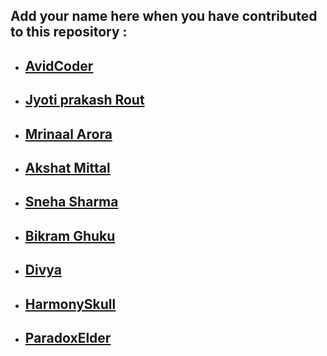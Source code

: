 ## Add your name here when you have contributed to this repository :

- ## [AvidCoder](https://github.com/AvidCoder101/)
- ## [Jyoti prakash Rout](https://github.com/Jyoti-prakash-rout)
- ## [Mrinaal Arora](https://github.com/aroramrinaal)
- ## [Akshat Mittal](https://github.com/akshatmittal61)
- ## [Sneha Sharma](https://github.com/snehasharma1111)
- ## [Bikram Ghuku](https://github.com/Bikram-ghuku)
- ## [Divya](https://github.com/d-coder111)
- ## [HarmonySkull](https://github.com/HarmonySkull)
- ## [ParadoxElder](https://github.com/ParadoxElder)
